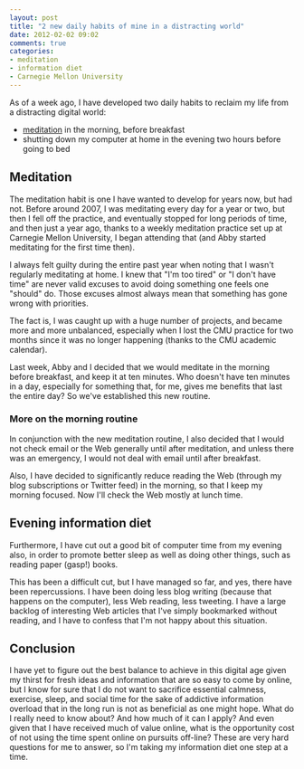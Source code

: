 ```yaml
---
layout: post
title: "2 new daily habits of mine in a distracting world"
date: 2012-02-02 09:02
comments: true
categories:
- meditation
- information diet
- Carnegie Mellon University
---
```

As of a week ago, I have developed two daily habits to reclaim my life from a distracting digital world:

- [meditation](/blog/categories/meditation/) in the morning, before breakfast
- shutting down my computer at home in the evening two hours before going to bed

## Meditation

The meditation habit is one I have wanted to develop for years now, but had not. Before around 2007, I was meditating every day for a year or two, but then I fell off the practice, and eventually stopped for long periods of time, and then just a year ago, thanks to a weekly meditation practice set up at Carnegie Mellon University, I began attending that (and Abby started meditating for the first time then).

I always felt guilty during the entire past year when noting that I wasn't regularly meditating at home. I knew that "I'm too tired" or "I don't have time" are never valid excuses to avoid doing something one feels one "should" do. Those excuses almost always mean that something has gone wrong with priorities.

The fact is, I was caught up with a huge number of projects, and became more and more unbalanced, especially when I lost the CMU practice for two months since it was no longer happening (thanks to the CMU academic calendar).

Last week, Abby and I decided that we would meditate in the morning before breakfast, and keep it at ten minutes. Who doesn't have ten minutes in a day, especially for something that, for me, gives me benefits that last the entire day? So we've established this new routine.

### More on the morning routine

In conjunction with the new meditation routine, I also decided that I would not check email or the Web generally until after meditation, and unless there was an emergency, I would not deal with email until after breakfast.

Also, I have decided to significantly reduce reading the Web (through my blog subscriptions or Twitter feed) in the morning, so that I keep my morning focused. Now I'll check the Web mostly at lunch time.

## Evening information diet

Furthermore, I have cut out a good bit of computer time from my evening also, in order to promote better sleep as well as doing other things, such as reading paper (gasp!) books.

This has been a difficult cut, but I have managed so far, and yes, there have been repercussions. I have been doing less blog writing (because that happens on the computer), less Web reading, less tweeting. I have a large backlog of interesting Web articles that I've simply bookmarked without reading, and I have to confess that I'm not happy about this situation.

## Conclusion

I have yet to figure out the best balance to achieve in this digital age given my thirst for fresh ideas and information that are so easy to come by online, but I know for sure that I do not want to sacrifice essential calmness, exercise, sleep, and social time for the sake of addictive information overload that in the long run is not as beneficial as one might hope. What do I really need to know about? And how much of it can I apply? And even given that I have received much of value online, what is the opportunity cost of not using the time spent online on pursuits off-line? These are very hard questions for me to answer, so I'm taking my information diet one step at a time.
